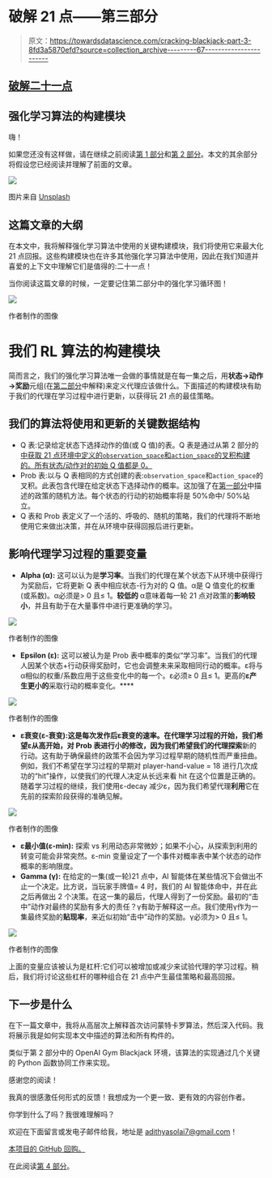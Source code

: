 # 破解 21 点——第三部分

> 原文：<https://towardsdatascience.com/cracking-blackjack-part-3-8fd3a5870efd?source=collection_archive---------67----------------------->

## [破解二十一点](https://towardsdatascience.com/tagged/Cracking-Blackjack)

## 强化学习算法的构建模块

嗨！

如果您还没有这样做，请在继续之前阅读[第 1 部分](https://medium.com/@ppalanic/cracking-blackjack-part-1-31da28aeb4bb?source=friends_link&sk=ce1251c59477bf8a6977ef232fd1d234)和[第 2 部分](/cracking-blackjack-part-2-75e32363e38?source=friends_link&sk=41bdbc0e16dddd80c172c7ddb039eb42)。本文的其余部分将假设您已经阅读并理解了前面的文章。

![](img/a7978b05f97abdb221b52a213f2da86f.png)

图片来自 [Unsplash](https://unsplash.com/photos/P787-xixGio)

## 这篇文章的大纲

在本文中，我将解释强化学习算法中使用的关键构建模块，我们将使用它来最大化 21 点回报。这些构建模块也在许多其他强化学习算法中使用，因此在我们知道并喜爱的上下文中理解它们是值得的:二十一点！

当你阅读这篇文章的时候，一定要记住第二部分中的强化学习循环图！

![](img/c93862ffd54fc51e34dcc620c9b79430.png)

作者制作的图像

# 我们 RL 算法的构建模块

简而言之，我们的强化学习算法唯一会做的事情就是在每一集之后，用**状态→动作→奖励**元组(在[第二部分](/cracking-blackjack-part-2-75e32363e38?source=friends_link&sk=41bdbc0e16dddd80c172c7ddb039eb42)中解释)来定义代理应该做什么。下面描述的构建模块有助于我们的代理在学习过程中进行更新，以获得玩 21 点的最佳策略。

## **我们的算法将使用和更新的关键数据结构**

*   Q 表:记录给定状态下选择动作的值(或 Q 值)的表。Q 表是通过从第 2 部分的[中获取 21 点环境中定义的`observation_space`和`action_space`的叉积构建的。所有状态/动作对的初始 Q 值都是 0。](/cracking-blackjack-part-2-75e32363e38?source=friends_link&sk=41bdbc0e16dddd80c172c7ddb039eb42)
*   Prob 表:以与 Q 表相同的方式创建的表:`observation_space`和`action_space`的叉积。此表包含代理在给定状态下选择动作的概率。这加强了在[第一部分](https://medium.com/@ppalanic/cracking-blackjack-part-1-31da28aeb4bb?source=friends_link&sk=ce1251c59477bf8a6977ef232fd1d234)中描述的政策的随机方法。每个状态的行动的初始概率将是 50%命中/ 50%站立。
*   Q 表和 Prob 表定义了一个活的、呼吸的、随机的策略，我们的代理将不断地使用它来做出决策，并在从环境中获得回报后进行更新。

## **影响代理学习过程的重要变量**

*   **Alpha (α):** 这可以认为是**学习率**。当我们的代理在某个状态下从环境中获得行为奖励后，它将更新 Q 表中相应状态-行为对的 Q 值。α是 Q 值变化的权重(或系数)。α必须是> 0 且≤ 1。**较低的** α意味着每一轮 21 点对政策的**影响较小**，并且有助于在大量事件中进行更准确的学习。

![](img/b3a8a01eda06b4c5d8aeac30de8ecaf4.png)

作者制作的图像

*   **Epsilon (ε):** 这可以被认为是 Prob 表中概率的类似“学习率”。当我们的代理人因某个状态+行动获得奖励时，它也会调整未来采取相同行动的概率。ε将与α相似的权重/系数应用于这些变化中的每一个。ε必须≥ 0 且≤ 1。更高的**ε产生更小的**采取行动的概率变化。****

![](img/ea07a3b7224409d6d52982bf4e81125c.png)

作者制作的图像

*   **ε衰变(ε-衰变):**这是每次发作后ε衰变的速率。在代理学习过程的开始，我们希望ε从高开始，对 Prob 表进行小的修改，因为我们希望我们的代理**探索**新的行动。这有助于确保最终的政策不会因为学习过程早期的随机性而严重扭曲。例如，我们不希望在学习过程的早期对 player-hand-value = 18 进行几次成功的“hit”操作，以使我们的代理人决定从长远来看 hit 在这个位置是正确的。随着学习过程的继续，我们使用ε-decay 减少ε，因为我们希望代理**利用**它在先前的探索阶段获得的准确见解。

![](img/bce98d7b12b38f0f3df042aa458c4dcc.png)

作者制作的图像

*   **ε最小值(ε-min):** 探索 vs 利用动态非常微妙；如果不小心，从探索到利用的转变可能会非常突然。ε-min 变量设定了一个事件对概率表中某个状态的动作概率的影响限度。
*   **Gamma (γ):** 在给定的一集(或一轮)21 点中，AI 智能体在某些情况下会做出不止一个决定。比方说，当玩家手牌值= 4 时，我们的 AI 智能体命中，并在此之后再做出 2 个决策。在这一集的最后，代理人得到了一份奖励。最初的“击中”动作对最终的奖励有多大的责任？γ有助于解释这一点。我们使用γ作为一集最终奖励的**贴现率**，来近似初始“击中”动作的奖励。γ必须为> 0 且≤ 1。

![](img/f59e3eaf506c576954c8f01c0b63fcd6.png)

作者制作的图像

上面的变量应该被认为是杠杆:它们可以被增加或减少来试验代理的学习过程。稍后，我们将讨论这些杠杆的哪种组合在 21 点中产生最佳策略和最高回报。

## 下一步是什么

在下一篇文章中，我将从高层次上解释首次访问蒙特卡罗算法，然后深入代码。我将展示我是如何实现本文中描述的算法和所有构件的。

类似于第 2 部分中的 OpenAI Gym Blackjack 环境，该算法的实现通过几个关键的 Python 函数协同工作来实现。

感谢您的阅读！

我真的很感激任何形式的反馈！我想成为一个更一致、更有效的内容创作者。

你学到什么了吗？我很难理解吗？

欢迎在下面留言或发电子邮件给我，地址是 adithyasolai7@gmail.com！

[本项目的 GitHub 回购。](https://github.com/adithyasolai/Monte-Carlo-Blackjack)

在此阅读[第 4 部分](/cracking-blackjack-part-4-8b4a9caa38eb?source=friends_link&sk=1e6c7e29a69e70f123a863f100f15c86)。